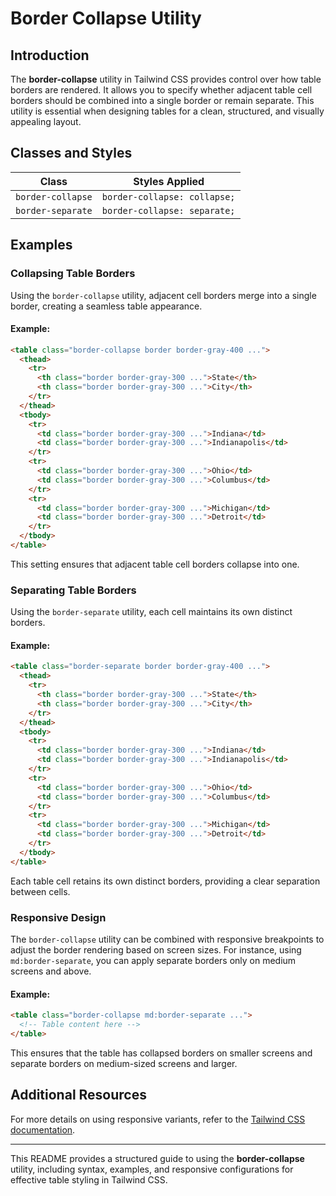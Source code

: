 # Border Collapse Utility

## Introduction
The **border-collapse** utility in Tailwind CSS provides control over how table borders are rendered. It allows you to specify whether adjacent table cell borders should be combined into a single border or remain separate. This utility is essential when designing tables for a clean, structured, and visually appealing layout.

## Classes and Styles

| Class            | Styles Applied                 |
|-----------------|--------------------------------|
| `border-collapse` | `border-collapse: collapse;`  |
| `border-separate` | `border-collapse: separate;`  |

## Examples

### Collapsing Table Borders
Using the `border-collapse` utility, adjacent cell borders merge into a single border, creating a seamless table appearance.

#### Example:
```html
<table class="border-collapse border border-gray-400 ...">
  <thead>
    <tr>
      <th class="border border-gray-300 ...">State</th>
      <th class="border border-gray-300 ...">City</th>
    </tr>
  </thead>
  <tbody>
    <tr>
      <td class="border border-gray-300 ...">Indiana</td>
      <td class="border border-gray-300 ...">Indianapolis</td>
    </tr>
    <tr>
      <td class="border border-gray-300 ...">Ohio</td>
      <td class="border border-gray-300 ...">Columbus</td>
    </tr>
    <tr>
      <td class="border border-gray-300 ...">Michigan</td>
      <td class="border border-gray-300 ...">Detroit</td>
    </tr>
  </tbody>
</table>
```
This setting ensures that adjacent table cell borders collapse into one.

### Separating Table Borders
Using the `border-separate` utility, each cell maintains its own distinct borders.

#### Example:
```html
<table class="border-separate border border-gray-400 ...">
  <thead>
    <tr>
      <th class="border border-gray-300 ...">State</th>
      <th class="border border-gray-300 ...">City</th>
    </tr>
  </thead>
  <tbody>
    <tr>
      <td class="border border-gray-300 ...">Indiana</td>
      <td class="border border-gray-300 ...">Indianapolis</td>
    </tr>
    <tr>
      <td class="border border-gray-300 ...">Ohio</td>
      <td class="border border-gray-300 ...">Columbus</td>
    </tr>
    <tr>
      <td class="border border-gray-300 ...">Michigan</td>
      <td class="border border-gray-300 ...">Detroit</td>
    </tr>
  </tbody>
</table>
```
Each table cell retains its own distinct borders, providing a clear separation between cells.

### Responsive Design
The `border-collapse` utility can be combined with responsive breakpoints to adjust the border rendering based on screen sizes. For instance, using `md:border-separate`, you can apply separate borders only on medium screens and above.

#### Example:
```html
<table class="border-collapse md:border-separate ...">
  <!-- Table content here -->
</table>
```
This ensures that the table has collapsed borders on smaller screens and separate borders on medium-sized screens and larger.

## Additional Resources
For more details on using responsive variants, refer to the [Tailwind CSS documentation](https://tailwindcss.com/docs/).

---
This README provides a structured guide to using the **border-collapse** utility, including syntax, examples, and responsive configurations for effective table styling in Tailwind CSS.

